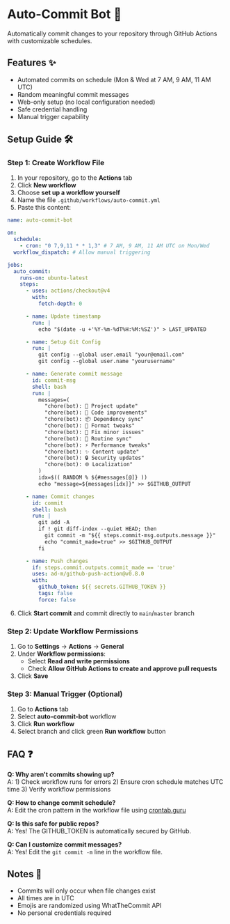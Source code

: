 # Auto-Commit Bot 🤖

Automatically commit changes to your repository through GitHub Actions with customizable schedules.

## Features ✨
- Automated commits on schedule (Mon & Wed at 7 AM, 9 AM, 11 AM UTC)
- Random meaningful commit messages
- Web-only setup (no local configuration needed)
- Safe credential handling
- Manual trigger capability

## Setup Guide 🛠️

### Step 1: Create Workflow File
1. In your repository, go to the **Actions** tab
2. Click **New workflow**
3. Choose **set up a workflow yourself**
4. Name the file `.github/workflows/auto-commit.yml`
5. Paste this content:

```yaml
name: auto-commit-bot

on:
  schedule:
    - cron: "0 7,9,11 * * 1,3" # 7 AM, 9 AM, 11 AM UTC on Mon/Wed
  workflow_dispatch: # Allow manual triggering

jobs:
  auto_commit:
    runs-on: ubuntu-latest
    steps:
      - uses: actions/checkout@v4
        with:
          fetch-depth: 0

      - name: Update timestamp
        run: |
          echo "$(date -u +'%Y-%m-%dT%H:%M:%SZ')" > LAST_UPDATED

      - name: Setup Git Config
        run: |
          git config --global user.email "your@email.com"
          git config --global user.name "yourusername"

      - name: Generate commit message
        id: commit-msg
        shell: bash
        run: |
          messages=(
            "chore(bot): 🚀 Project update"
            "chore(bot): 🌟 Code improvements"
            "chore(bot): 📦 Dependency sync"
            "chore(bot): 🎨 Format tweaks"
            "chore(bot): 🐛 Fix minor issues"
            "chore(bot): 🔄 Routine sync"
            "chore(bot): ⚡ Performance tweaks"
            "chore(bot): ✨ Content update"
            "chore(bot): 🔒 Security updates"
            "chore(bot): 🌐 Localization"
          )
          idx=$(( RANDOM % ${#messages[@]} ))
          echo "message=${messages[idx]}" >> $GITHUB_OUTPUT

      - name: Commit changes
        id: commit
        shell: bash
        run: |
          git add -A
          if ! git diff-index --quiet HEAD; then
            git commit -m "${{ steps.commit-msg.outputs.message }}"
            echo "commit_made=true" >> $GITHUB_OUTPUT
          fi

      - name: Push changes
        if: steps.commit.outputs.commit_made == 'true'
        uses: ad-m/github-push-action@v0.8.0
        with:
          github_token: ${{ secrets.GITHUB_TOKEN }}
          tags: false
          force: false
```

6. Click **Start commit** and commit directly to `main`/`master` branch

### Step 2: Update Workflow Permissions
1. Go to **Settings** → **Actions** → **General**
2. Under **Workflow permissions**:
   - Select **Read and write permissions**
   - Check **Allow GitHub Actions to create and approve pull requests**
3. Click **Save**

### Step 3: Manual Trigger (Optional)
1. Go to **Actions** tab
2. Select **auto-commit-bot** workflow
3. Click **Run workflow**
4. Select branch and click green **Run workflow** button

## FAQ ❓

**Q: Why aren't commits showing up?**<br>
A: 1) Check workflow runs for errors 2) Ensure cron schedule matches UTC time 3) Verify workflow permissions

**Q: How to change commit schedule?**<br>
A: Edit the cron pattern in the workflow file using [crontab.guru](https://crontab.guru)

**Q: Is this safe for public repos?**<br>
A: Yes! The GITHUB_TOKEN is automatically secured by GitHub.

**Q: Can I customize commit messages?**<br>
A: Yes! Edit the `git commit -m` line in the workflow file.

## Notes 📌
- Commits will only occur when file changes exist
- All times are in UTC
- Emojis are randomized using WhatTheCommit API
- No personal credentials required
